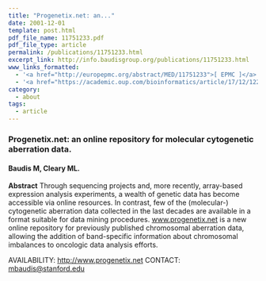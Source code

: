 ```yaml
---
title: "Progenetix.net: an..."
date: 2001-12-01
template: post.html
pdf_file_name: 11751233.pdf
pdf_file_type: article
permalink: /publications/11751233.html
excerpt_link: http://info.baudisgroup.org/publications/11751233.html
www_links_formatted:
  - '<a href="http://europepmc.org/abstract/MED/11751233">[ EPMC ]</a>'
  - '<a href="https://academic.oup.com/bioinformatics/article/17/12/1228/225653">[ Bioinformatics ]</a>'
category:
  - about
tags:
  - article
---
```


### Progenetix.net: an online repository for molecular cytogenetic aberration data.
#### Baudis M, Cleary ML.

**Abstract** Through sequencing projects and, more recently, array-based expression analysis experiments, a wealth of genetic data has become accessible via online resources. In contrast, few of the (molecular-) cytogenetic aberration data collected in the last decades are available in a format suitable for data mining procedures. www.progenetix.net is a new online repository for previously published chromosomal aberration data, allowing the addition of band-specific information about chromosomal imbalances to oncologic data analysis efforts.

<!--more-->

AVAILABILITY: http://www.progenetix.net CONTACT: mbaudis@stanford.edu
